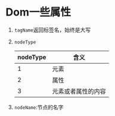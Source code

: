 # Dom一些属性

1. `tagName`返回标签名，始终是大写

2. `nodeType`

   | nodeType | 含义               |
   | -------- | ------------------ |
   | 1        | 元素               |
   | 2        | 属性               |
   | 3        | 元素或者属性的内容 |

3. `nodeName`:节点的名字